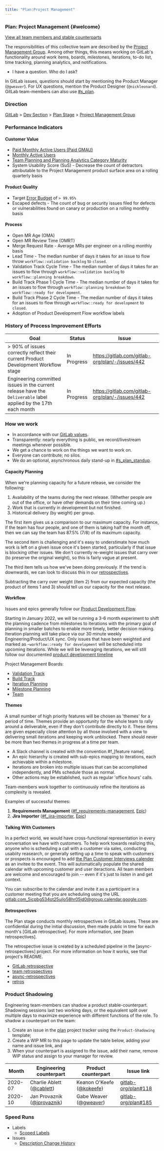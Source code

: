 ```yaml
---
title: "Plan:Project Management"
---
```


### Plan: Project Management {#welcome}

[View all team members and stable counterparts](/handbook/product/categories/#project-management-group)

The responsibilities of this collective team are described by the [Project Management Group](/handbook/product/categories/#project-management-group). Among other things, this means working on GitLab's functionality around work items, boards, milestones, iterations, to-do list, time tracking, planning analytics, and notifications.

- I have a question. Who do I ask?

In GitLab issues, questions should start by mentioning the Product Manager (`@gweaver`). For UX questions, mention the Product Designer (`@nickleonard`). GitLab team-members can also use [#s_plan](https://gitlab.slack.com/messages/C72HPNV97).

### Direction

[GitLab](https://about.gitlab.com/direction/) > [Dev Section](https://about.gitlab.com/direction/dev/) > [Plan Stage](https://about.gitlab.com/direction/plan/) > [Project Management Group](https://about.gitlab.com/direction/plan/project_management/)

### Performance Indicators

#### Customer Value

- [Paid Monthly Active Users (Paid GMAU)](https://10az.online.tableau.com/#/site/gitlab/views/DRAFTCentralizedGMAUDashboard/MetricReporting/3315ab7c-ed1d-4053-bba8-cb8fc870af2b/AllGMAU?:iid=1)
- [Monthly Active Users](https://10az.online.tableau.com/#/site/gitlab/views/DRAFTCentralizedGMAUDashboard/MetricReporting/97aea9ea-11af-4f4e-8e6b-21db9738de2b/PaidGMAU?:iid=1)
- [Team Planning and Planning Analytics Category Maturity](https://about.gitlab.com/direction/#maturity)
- System Usability Score (SuS) - Decrease the count of detractors attributable to the Project Management product surface area on a rolling quarterly basis

#### Product Quality

- Target [Error Budget](https://dashboards.gitlab.net/d/stage-groups-project_management/stage-groups-group-dashboard-plan-project-management?orgId=1) of `> 99.95%`
- Escaped defects - The count of bug or security issues filed for defects or vulnerabilities found on canary or production on a rolling monthly basis

#### Process

- Open MR Age (OMA)
- Open MR Review Time (OMRT)
- Merge Request Rate - Average MRs per engineer on a rolling monthly basis
- Lead Time - The median number of days it takes for an issue to flow throw `workflow::validation backlog` to `closed`.
- Validation Track Cycle Time - The median number of days it takes for an issues to flow through `workflow::validation backlog` to `workflow::planning breakdown`.
- Build Track Phase 1 Cycle Time - The median number of days it takes for an issues to flow through `workflow::planning breakdown` to `workflow::ready for development`.
- Build Track Phase 2 Cycle Time - The median number of days it takes for an issues to flow through `workflow::ready for development` to `closed`.
- Adoption of Product Development Flow workflow labels

### History of Process Improvement Efforts

| Goal | Status | Issue |
| --------------- | ------ | ----- |
| > 90% of issues correctly reflect their current Product Development Workflow stage | In Progress | https://gitlab.com/gitlab-org/plan/-/issues/442 |
| Engineering committed issues in the current release have the `Deliverable` label applied by the 17th each month | In Progress | https://gitlab.com/gitlab-org/plan/-/issues/442 |

### How we work

- In accordance with our [GitLab values](/handbook/values/).
- Transparently: nearly everything is public, we record/livestream meetings whenever possible.
- We get a chance to work on the things we want to work on.
- Everyone can contribute; no silos.
- We do an optional, asynchronous daily stand-up in [#s_plan_standup](https://gitlab.slack.com/messages/CF6QWHRUJ).

#### Capacity Planning

When we're planning capacity for a future release, we consider the following:

1. Availability of the teams during the next release. (Whether people are out of the office, or have other demands on their time coming up.)
1. Work that is currently in development but not finished.
1. Historical delivery (by weight) per group.

The first item gives us a comparison to our maximum capacity. For instance, if the team has four people, and one of them is taking half the month off, then we can say the team has 87.5% (7/8) of its maximum capacity.

The second item is challenging and it's easy to understimate how much work is left on a given issue once it's been started, particularly if that issue is blocking other issues. We don't currently re-weight issues that carry over (to preserve the original weight), so this is fairly vague at present.

The third item tells us how we've been doing previously. If the trend is downwards, we can look to discuss this in our [retrospectives](#retrospectives).

Subtracting the carry over weight (item 2) from our expected capacity (the product of items 1 and 3) should tell us our capacity for the next release.

#### Workflow

Issues and epics generally follow our [Product Development Flow](/handbook/product-development/product-development-flow/).

Starting in January 2022, we will be running a 3-6 month experiment to shift the planning cadence from milestones to iterations with the primary goal of planning in smaller batches to enable more timely, better decision making. Iteration planning will take place via our 30 minute weekly Engineering/Product/UX sync. Only issues that have been weighted and marked as `~workflow::ready for development` will be scheduled into upcoming iterations. While we will be leveraging iterations, we will still follow our documented [product development timeline](/handbook/engineering/workflow/#product-development-timeline)

Project Management Boards:

- [Validation Track](https://gitlab.com/groups/gitlab-org/-/boards/4058642?label_name[]=group%3A%3Aproject%20management)
- [Build Track](https://gitlab.com/groups/gitlab-org/-/boards/1235826?label_name[]=group%3A%3Aproject%20management)
- [Iteration Planning](https://gitlab.com/groups/gitlab-org/-/boards/2528314?label_name[]=group::project+management)
- [Milestone Planning](https://gitlab.com/groups/gitlab-org/-/boards/1910149?label_name[]=group%3A%3Aproject%20management)
- [Team](https://gitlab.com/groups/gitlab-org/-/boards/2089576)

#### Themes

A small number of high priority features will be chosen as 'themes' for a period of time. Themes provide an opportunity for the whole team to rally around a deliverable, even if they don't contribute directly to it. These items are given especially close attention by all those involved with a view to delivering small iterations and keeping work unblocked. There should never be more than two themes in progress at a time per team.

- A Slack channel is created with the convention #f_[feature name].
- An epic hierarchy is created with sub-epics mapping to iterations, each achievable within a milestone.
- Iterations are broken into multiple issues that can be accomplished independently, and PMs schedule those as normal.
- Other actions may be established, such as regular 'office hours' calls.

Team-members work together to continuously refine the iterations as complexity is revealed.

Examples of successful themes:

1. **Requirements Management** ([#f_requirements-management](https://app.slack.com/client/T02592416/CUEQBQ7K8), [Epic](https://gitlab.com/groups/gitlab-org/-/epics/2703))
1. **Jira Importer** ([#f_jira-importer](https://app.slack.com/client/T02592416/CUS6GB2JH), [Epic](https://gitlab.com/groups/gitlab-org/-/epics/2738))

#### Talking With Customers

In a perfect world, we would have cross-functional representation in every conversation we have with customers. To help work towards realizing this, anyone who is scheduling a call with a customer via sales, conducting usabiity reasearch, or generally setting up a time to speak with customers or prospects is encouraged to add [the Plan Customer Interviews calender](https://calendar.google.com/calendar/u/0/embed?src=gitlab.com_5icpbg534ot25ujlo58hr05jd0@group.calendar.google.com) as an invitee to the event. This will automatically populate the shared calendar with upcoming customer and user iteractions. All team members are welcome and encouraged to join -- even if it's just to listen in and get context.

You can subscribe to the calendar and invite it as a participant in a customer meeting that you are scheduling using the URL [gitlab.com_5icpbg534ot25ujlo58hr05jd0@group.calendar.google.com](mailto:gitlab.com_5icpbg534ot25ujlo58hr05jd0@group.calendar.google.com).

#### Retrospectives

The Plan stage conducts monthly retrospectives in GitLab issues.
These are confidential during the initial discussion,
then made public in time for each month's [GitLab retrospective]. For
more information, see [team retrospectives].

The retrospective issue is created by a scheduled pipeline in the
[async-retrospectives] project. For more information on how it works, see that
project's README.

- [GitLab retrospective](/handbook/engineering/management/group-retrospectives/)
- [team retrospectives](/handbook/engineering/management/group-retrospectives/)
- [async-retrospectives](https://gitlab.com/gitlab-org/async-retrospectives)
- [retros](https://gitlab.com/gl-retrospectives/plan/issues?scope=all&utf8=%E2%9C%93&state=all&label_name[]=retrospective)

### Product Shadowing

Engineering team-members can shadow a product stable-counterpart. Shadowing sessions last two working days, or the equivalent split over multiple days to maximize experience with different functions of the role. To shadow a counterpart on the team:

1. Create an issue in the [plan](https://gitlab.com/gitlab-org/plan) project tracker using the `Product-Shadowing` template;
1. Create a WIP MR to this page to update the table below, adding your name and issue link, and
1. When your counterpart is assigned to the issue, add their name, remove WIP status and assign to your manager for review.

| Month | Engineering counterpart | Product counterpart | Issue link |
| ----- | ----------------------- | ------------------- | ---------- |
| 2020-07 | Charlie Ablett ([@cablett](https://gitlab.com/cablett)) | Keanon O'Keefe ([@kokeefe](https://gitlab.com/kokeefe)) | [gitlab-org/plan#118](https://gitlab.com/gitlab-org/plan/-/issues/118) |
| 2020-10 | Jan Provaznik ([@jprovaznik](https://gitlab.com/jprovaznik)) | Gabe Weaver ([@gweaver](https://gitlab.com/gweaver)) | [gitlab-org/plan#185](https://gitlab.com/gitlab-org/plan/-/issues/185) |

### Speed Runs

- Labels
  - [Scoped Labels](https://youtu.be/ebyCiKMFODg)
- Issues
  - [Description Change History](https://youtu.be/-JgfJSSLYlI)
